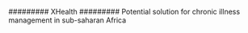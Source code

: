 #########
XHealth
#########
Potential solution for chronic illness management in sub-saharan Africa

